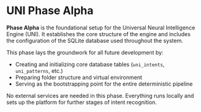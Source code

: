 # UNI Phase Alpha

**Phase Alpha** is the foundational setup for the Universal Neural Intelligence Engine (UNI). It establishes the core structure of the engine and includes the configuration of the SQLite database used throughout the system.

This phase lays the groundwork for all future development by:
- Creating and initializing core database tables (`uni_intents`, `uni_patterns`, etc.)
- Preparing folder structure and virtual environment
- Serving as the bootstrapping point for the entire deterministic pipeline

No external services are needed in this phase. Everything runs locally and sets up the platform for further stages of intent recognition.
